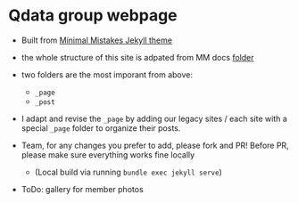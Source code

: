 # Qdata group webpage 

- Built from [Minimal Mistakes Jekyll theme](https://mmistakes.github.io/minimal-mistakes/)

- the whole structure of this site is adpated from MM docs [folder](https://github.com/mmistakes/minimal-mistakes/tree/master/docs/)

- two folders are the most imporant from above: 
  + `_page` 
  + `_post`

- I adapt and revise the `_page` by adding our legacy sites / each site with a special `_page` folder to organize their posts. 


- Team, for any  changes you prefer to add, please fork and PR!  Before PR, please make sure everything works fine locally 
  + (Local build via running `bundle exec jekyll serve`)


- ToDo: gallery for member photos